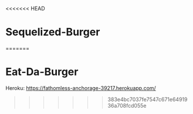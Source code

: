 <<<<<<< HEAD
# Sequelized-Burger
=======
# Eat-Da-Burger
Heroku: https://fathomless-anchorage-39217.herokuapp.com/
>>>>>>> 383e4bc7037fe7547c671e6491936a708fcd055e
